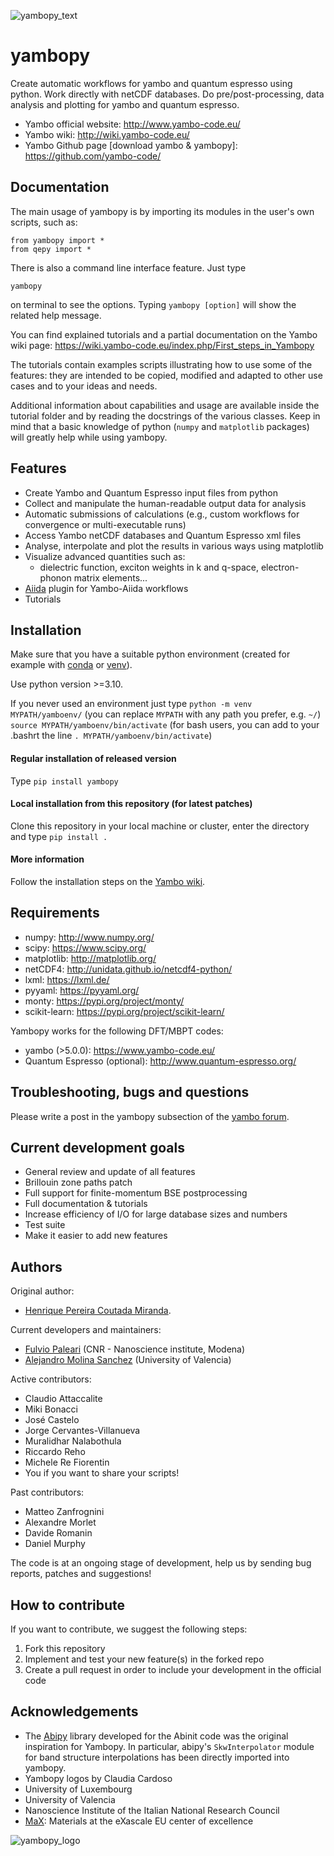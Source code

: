 
![yambopy_text](docs/logos/yambopy_text.png)

yambopy
=======

Create automatic workflows for yambo and quantum espresso using python. Work directly with netCDF databases.
Do pre/post-processing, data analysis and plotting for yambo and quantum espresso.

- Yambo official website: http://www.yambo-code.eu/ 
- Yambo wiki: http://wiki.yambo-code.eu/
- Yambo Github page [download yambo & yambopy]: https://github.com/yambo-code/


Documentation
-------------

The main usage of yambopy is by importing its modules in the user's own scripts, such as:
```
from yambopy import *
from qepy import *
```
There is also a command line interface feature. Just type
```
yambopy 
```
on terminal to see the options. Typing `yambopy [option]` will show the related help message.

You can find explained tutorials and a partial 
documentation on the Yambo wiki page: https://wiki.yambo-code.eu/index.php/First_steps_in_Yambopy

The tutorials contain examples scripts illustrating how to use some of the features: they are intended to be copied, modified and adapted to other use cases and to your ideas and needs. 

Additional information about capabilities and usage are available inside the tutorial folder and by reading the docstrings of the various classes. Keep in mind that a basic knowledge of python (`numpy` and `matplotlib` packages) will greatly help while using yambopy. 

Features
--------
- Create Yambo and Quantum Espresso input files from python
- Collect and manipulate the human-readable output data for analysis
- Automatic submissions of calculations (e.g., custom workflows for convergence or multi-executable runs)
- Access Yambo netCDF databases and Quantum Espresso xml files
- Analyse, interpolate and plot the results in various ways using matplotlib
- Visualize advanced quantities such as:
  -  dielectric function, exciton weights in k and q-space, electron-phonon matrix elements...
- [Aiida](https://github.com/aiidateam) plugin for Yambo-Aiida workflows 
- Tutorials

Installation
------------

Make sure that you have a suitable python environment (created for example with [conda](https://docs.conda.io/projects/miniconda/en/latest/) or [venv](https://docs.python.org/3/library/venv.html)).

Use python version >=3.10.

If you never used an environment just type
`python -m venv MYPATH/yamboenv/`       (you can replace `MYPATH` with any path you prefer, e.g. `~/`)
`source MYPATH/yamboenv/bin/activate`   (for bash users, you can add to your .bashrt the line `. MYPATH/yamboenv/bin/activate`)

#### Regular installation of released version
Type `pip install yambopy`

#### Local installation from this repository (for latest patches)
Clone this repository in your local machine or cluster, enter the directory and type `pip install .`
 
#### More information
Follow the installation steps on the [Yambo wiki](https://wiki.yambo-code.eu/index.php/First_steps_in_Yambopy).

Requirements
------------
- numpy: http://www.numpy.org/
- scipy: https://www.scipy.org/
- matplotlib: http://matplotlib.org/
- netCDF4: http://unidata.github.io/netcdf4-python/
- lxml: https://lxml.de/
- pyyaml: https://pyyaml.org/
- monty: https://pypi.org/project/monty/
- scikit-learn: https://pypi.org/project/scikit-learn/

Yambopy works for the following DFT/MBPT codes:
- yambo (>5.0.0): https://www.yambo-code.eu/
- Quantum Espresso (optional): http://www.quantum-espresso.org/

Troubleshooting, bugs and questions
-----------------------------------
Please write a post in the yambopy subsection of the [yambo forum](https://www.yambo-code.eu/forum/viewforum.php?f=35&sid=77b7f6076dea7cdf40432efbc035feb6).

Current development goals
-------------------------
- General review and update of all features
- Brillouin zone paths patch
- Full support for finite-momentum BSE postprocessing
- Full documentation & tutorials
- Increase efficiency of I/O for large database sizes and numbers
- Test suite
- Make it easier to add new features

Authors
------
Original author:
- [Henrique Pereira Coutada Miranda](http://henriquemiranda.github.io/).

Current developers and maintainers:
- [Fulvio Paleari](http://palful.github.io) (CNR - Nanoscience institute, Modena)
- [Alejandro Molina Sanchez](http://alexmoratalla.github.io/) (University of Valencia)

Active contributors:
- Claudio Attaccalite
- Miki Bonacci
- José Castelo
- Jorge Cervantes-Villanueva
- Muralidhar Nalabothula
- Riccardo Reho
- Michele Re Fiorentin
- You if you want to share your scripts!

Past contributors:
- Matteo Zanfrognini
- Alexandre Morlet
- Davide Romanin
- Daniel Murphy

The code is at an ongoing stage of development, help us by sending bug reports, patches and suggestions!

How to contribute
-----------------
If you want to contribute, we suggest the following steps:
1. Fork this repository
2. Implement and test your new feature(s) in the forked repo
3. Create a pull request in order to include your development in the official code

Acknowledgements
----------------
- The [Abipy](https://abinit.github.io/abipy/) library developed for the Abinit code was the original inspiration for Yambopy. In particular, abipy's `SkwInterpolator` module for band structure interpolations has been directly imported into yambopy. 
- Yambopy logos by Claudia Cardoso
- University of Luxembourg
- University of Valencia
- Nanoscience Institute of the Italian National Research Council
- [MaX](https://www.max-centre.eu/): Materials at the eXascale EU center of excellence

![yambopy_logo](docs/logos/yambopy_square.png)
